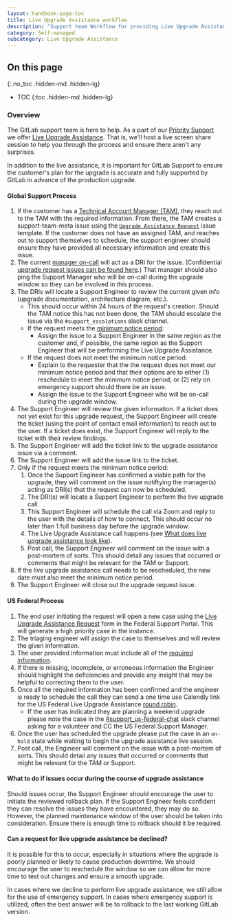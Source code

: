 ```yaml
---
layout: handbook-page-toc
title: Live Upgrade Assistance workflow
description: "Support team Workflow for providing Live Upgrade Assistance to customers"
category: Self-managed
subcategory: Live Upgrade Assistance
---
```


## On this page
{:.no_toc .hidden-md .hidden-lg}

- TOC
{:toc .hidden-md .hidden-lg}

### Overview

The GitLab support team is here to help. As a part of our [Priority Support](/support/index.html#priority-support)
we offer [Live Upgrade Assistance](/support/scheduling-live-upgrade-assistance.html). That is, we'll host a live screen share
session to help you through the process and ensure there aren't any surprises.

In addition to the live assistance, it is important for GitLab Support to ensure
the customer's plan for the upgrade is accurate and fully supported by GitLab in
advance of the production upgrade.

#### Global Support Process

1. If the customer has a
   [Technical Account Manager (TAM)](/handbook/customer-success/tam/#what-is-a-technical-account-manager-tam),
   they reach out to the TAM with the required information. From there, the TAM
   creates a support-team-meta issue using the [`Upgrade Assistance Request`](https://gitlab.com/gitlab-com/support/support-team-meta/issues/new?issuable_template=Upgrade%20Assistance%20Request) issue template. If the customer does not have an assigned TAM, and reaches out
   to support themselves to schedule, the support engineer should ensure they have provided all necessary information and
   create this issue.
1. The current [manager on-call](/handbook/support/on-call/index.html#manager-on-call) will act as a DRI for the issue. (Confidential [upgrade request issues can be found here](https://gitlab.com/gitlab-com/support/support-team-meta/-/issues?scope=all&state=opened&label_name[]=upgrade-assistance).)
   That manager should also ping the Support Manager who will be on-call during
   the upgrade window so they can be involved in this process.
1. The DRIs will locate a Support Engineer to review the current given info
   (upgrade documentation, architecture diagram, etc.).
   * This should occur within 24 hours of the request's creation. Should the
     TAM notice this has not been done, the TAM should escalate the issue via
     the `#support_escalations` slack channel.
   * If the request meets the [minimum notice period](https://about.gitlab.com/support/scheduling-live-upgrade-assistance.html#how-much-advanced-notice-must-i-give):
     * Assign the issue to a Support Engineer in the same region as the
       customer and, if possible, the same region as the Support Engineer that
       will be performing the Live Upgrade Assistance.
   * If the request does not meet the minimum notice period:
     * Explain to the requester that the the request does not meet our minimum
       notice period and that their options are to either (1) reschedule to
       meet the minimum notice period; or (2) rely on emergency support should
       there be an issue.
     * Assign the issue to the Support Engineer who will be on-call during the
       upgrade window.
1. The Support Engineer will review the given information. If a ticket does not
   yet exist for this upgrade request, the Support Engineer will create the
   ticket (using the point of contact email information) to reach out to the
   user. If a ticket does exist, the Support Engineer will reply to the ticket
   with their review findings.
1. The Support Engineer will add the ticket link to the upgrade assistance
   issue via a comment.
1. The Support Engineer will add the issue link to the ticket.
1. Only if the request meets the minimum notice period:
   1. Once the Support Engineer has confirmed a viable path for the upgrade, they
      will comment on the issue notiftying the manager(s) acting as DRI(s) that the
      request can now be scheduled.
   1. The DRI(s) will locate a Support Engineer to perform the live upgrade call.
   1. This Support Engineer will schedule the call via Zoom and reply to the user
      with the details of how to connect. This should occur no later than 1 full business day
      before the upgrade window.
   1. The Live Upgrade Assistance call happens (see
      [What does live upgrade assistance look like](/support/scheduling-live-upgrade-assistance.html#what-does-live-upgrade-assistance-look-like)).
   1. Post call, the Support Engineer will comment on the issue with a post-mortem
      of sorts. This should detail any issues that occurred or comments that might
      be relevant for the TAM or Support.
1. If the live upgrade assistance call needs to be rescheduled, the new date
   must also meet the minimum notice period.
1. The Support Engineer will close out the upgrade request issue.

#### US Federal Process

1. The end user initiating the request will open a new case using the [Live Upgrade Assistance Request](https://federal-support.gitlab.com/hc/en-us/requests/new?ticket_form_id=360001434131) form in the Federal Support Portal. This will generate a high priority case in the instance.
1. The triaging engineer will assign the case to themselves and will review the given information.
1. The user provided information must include all of the [required information](https://about.gitlab.com/support/scheduling-live-upgrade-assistance.html#what-information-do-i-need-to-schedule-live-upgrade-assistance).
1. If there is missing, incomplete, or erroneous information the Engineer should highlight the deficiencies and provide any insight that may be helpful to correcting them to the user.
1. Once all the required information has been confirmed and the engineer is ready to schedule the call they can send a one time use Calendly link for the US Federal Live Upgrade Assistance [round robin](https://calendly.com/event_types/team/44431).
    - If the user has indicated they are planning a weekend upgrade please note the case in the [#support_us-federal-chat](https://gitlab.slack.com/archives/G01HYGJRN9W) slack channel asking for a volunteer and CC the US Federal Support Manager.
1. Once the user has scheduled the upgrade please put the case in an `on-hold` state while waiting to begin the upgrade assistance live session.
1. Post call, the Engineer will comment on the issue with a post-mortem of sorts. This should detail any issues that occurred or comments that might be relevant for the TAM or Support.

#### What to do if issues occur during the course of upgrade assistance

Should issues occur, the Support Engineer should encourage the user to initiate
the reviewed rollback plan. If the Support Engineer feels confident they can
resolve the issues they have encountered, they may do so. However, the planned
maintenance window of the user should be taken into consideration. Ensure there is
enough time to rollback should it be required.

#### Can a request for live upgrade assistance be declined?

It is possible for this to occur, especially in situations where the upgrade
is poorly planned or likely to cause production downtime. We should encourage
the user to reschedule the window so we can allow for more time to test out
changes and ensure a smooth upgrade.

In cases where we decline to perform live upgrade assistance, we still
allow for the use of emergency support. In cases where emergency support is
utilized, often the best answer will be to rollback to the last working GitLab
version.
